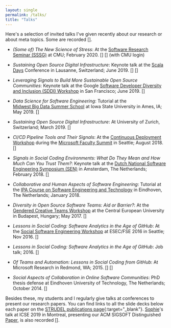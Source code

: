 ```yaml
---
layout: single
permalink: /talks/
title: "Talks"
---
```


Here's a selection of invited talks I've given recently about our research or about meta topics.
Some are recorded [[<i class="fab fa-youtube"></i>]]().

- *(Some of) The New Science of Stress*: 
At the 
[Software Research Seminar (SSSG)](https://www.isri.cmu.edu/events/sssg.html) at CMU;
February 2020.
[[<i class="fas fa-file-powerpoint"></i>]](https://cmustrudel.github.io/slides/sssg-stress.pdf)
[[<i class="fab fa-youtube"></i>]](https://scs.hosted.panopto.com/Panopto/Pages/Sessions/List.aspx#folderID=%22aea182e9-2682-49b2-aed7-ab280159b222%22) (with CMU login)
<!--  -->
- *Sustaining Open Source Digital Infrastructure*: 
Keynote talk at the 
[Scala Days](https://scaladays.org/2019/lausanne/schedule) Conference in Lausanne, Switzerland;
June 2019.
[[<i class="fas fa-file-powerpoint"></i>]](https://cmustrudel.github.io/slides/scala-days.pdf)
[[<i class="fab fa-youtube"></i>]](https://portal.klewel.com/watch/webcast/scala-days-2019/talk/33/)
<!--  -->
- *Leveraging Signals to Build More Sustainable Open Source Communities*: 
Keynote talk at the Google 
[Software Developer Diversity and Inclusion (SDDI) Workshop](http://margaretstorey.com/sddi/) 
in San Francisco; June 2019.
[[<i class="fas fa-file-powerpoint"></i>]](https://cmustrudel.github.io/slides/google-sddi.pdf)
<!--  -->
- *Data Science for Software Engineering*: Tutorial at the  
[Midwest Big Data Summer School](http://mbds.cs.iastate.edu/2019) at Iowa State University
in Ames, IA; May 2019.
[[<i class="fas fa-file-powerpoint"></i>]](http://cmustrudel.github.io/slides/vasilescu-midwest.pdf)
<!--  -->
- *Sustaining Open Source Digital Infrastructure*: 
At University of Zurich, Switzerland; March 2019.
[[<i class="fas fa-file-powerpoint"></i>]](https://cmustrudel.github.io/slides/zurich-sustainability.pdf)
<!--  -->
- *CI/CD Pipeline Tools and Their Signals*: 
At the 
[Continuous Deployment Workshop](https://www.microsoft.com/en-us/research/event/continuous-deployment-workshop/) 
during the 
[Microsoft Faculty Summit](https://www.microsoft.com/en-us/research/event/faculty-summit-2018/)
in Seattle; August 2018.
[[<i class="fas fa-file-powerpoint"></i>]](https://cmustrudel.github.io/slides/msr-faculty-summit-workshop.pdf)
<!--  -->
- *Signals in Social Coding Environments: What Do They Mean and How Much Can You Trust Them?*: 
Keynote talk at the 
[Dutch National Software Engineering Symposium (SEN)](http://www.sen-symposium.nl) 
in Amsterdam, The Netherlands; February 2018.
[[<i class="fas fa-file-powerpoint"></i>]](https://cmustrudel.github.io/slides/badges-cwi.pdf)
<!--  -->
- *Collaborative and Human Aspects of Software Engineering*: 
Tutorial at the 
[IPA Course on Software Engineering and Technology](https://ipa.win.tue.nl/?event=course-software-engineering-and-technology-2) 
in Eindhoven, The Netherlands; January 2018.
<!--  -->
- *Diversity in Open Source Software Teams: Aid or Barrier?*: 
At the 
[Gendered Creative Teams Workshop](https://events.ceu.edu/2017-05-25/gendered-creative-teams-workshop) 
at the Central European University in Budapest, Hungary; May 2017.
[[<i class="fas fa-file-powerpoint"></i>]](https://cmustrudel.github.io/slides/budapest.pdf)
<!--  -->
- *Lessons in Social Coding: Software Analytics in the Age of GitHub*: 
At the 
[Social Software Engineering Workshop](https://sse-ws.github.io/index.html) 
at ESEC/FSE 2016 in Seattle; Nov 2016.
[[<i class="fas fa-file-powerpoint"></i>]](https://sse-ws.github.io/sse16bogdan.pdf)
<!--  -->
- *Lessons in Social Coding: Software Analytics in the Age of GitHub*: 
Job talk; 2016.
[[<i class="fas fa-file-powerpoint"></i>]](https://cmustrudel.github.io/slides/jobtalk.pdf)
<!--  -->
- *Of Teams and Automation: Lessons in Social Coding from GitHub*:
At Microsoft Research in Redmond, WA; 2015.
[[<i class="fab fa-youtube"></i>]](https://www.microsoft.com/en-us/research/video/of-teams-and-automation-lessons-in-social-coding-from-github/)
[[<i class="fas fa-file-powerpoint"></i>]](https://cmustrudel.github.io/slides/microsoft.pdf)
<!--  -->
- *Social Aspects of Collaboration in Online Software Communities*:
PhD thesis defense at Eindhoven University of Technology, The Netherlands; October 2014.
[[<i class="fab fa-youtube"></i>]](http://youtu.be/-rh0IJxagHI)


Besides these, my students and I regularly give talks at conferences to present our 
research papers.
You can find links to all the slide decks below each paper on the 
[STRUDEL publications page](https://cmustrudel.github.io/publications/){:target="_blank"}.
[Sophie](https://twitter.com/sophiehsqq)'s talk at ICSE 2019 in Montreal, presenting
our ACM SIGSOFT Distinguished [Paper](https://cmustrudel.github.io/papers/icse19social.pdf), 
is also recorded [[<i class="fab fa-youtube"></i>]](https://youtu.be/KDC2BhSRr5Q).



